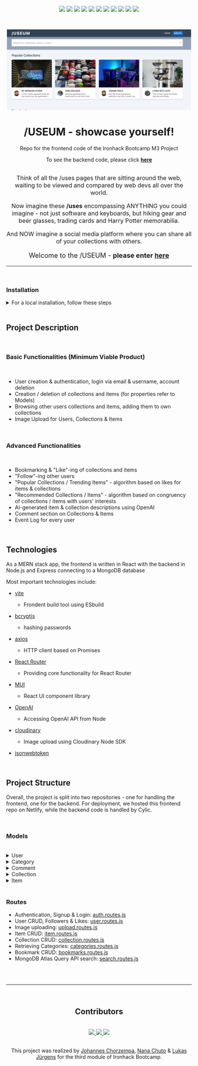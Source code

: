 <p align="center">
<img src="https://img.shields.io/netlify/aa095247-1b05-40a5-b49b-4dfb579e9d56" />
        <img src="https://img.shields.io/github/contributors/nncht/association_client" />
        <img src="https://badgen.net/github/commits/nncht/association_client/main" />
        <img src="https://img.shields.io/github/commit-activity/w/nncht/association_client" />
        <img src="https://img.shields.io/github/issues-pr-closed/nncht/association_client" />
        <img src="https://img.shields.io/npm/v/npm" />
        <img src="https://img.shields.io/github/languages/count/nncht/association_client" />
        <img src="https://img.shields.io/github/languages/top/nncht/association_client?color=yellow" />
        <img src="https://badges.aleen42.com/src/vitejs.svg" />
        <img src="https://badges.aleen42.com/src/react.svg" />
        <img src="https://badges.aleen42.com/src/react-router.svg" />

</p>
</br>

<p align="center">
<img src="public/images/default/useum_repoheader_standin.jpg" alt="a stand-in image for the useum app" width="500px"/>
</p>

<h1 align="center">/USEUM - showcase yourself!</h1>

<p align="center">Repo for the frontend code of the Ironhack Bootcamp M3 Project</p>
<p align="center">To see the backend code, please click <b><a href="https://github.com/nncht/association_server">here</a></b></p>

</br>

<div align="center" style="font-size: 16px">
  Think of all the /uses pages that are sitting around the web, waiting to be viewed and compared by web devs all over the world.

Now imagine these <b>/uses</b> encompassing ANYTHING you could imagine - not just software and keyboards, but hiking gear and beer glasses, trading cards and Harry Potter memorabilia.

And NOW imagine a social media platform where you can share all of your collections with others.

</div>

  <p align="center" style="font-size: 18px">Welcome to the /USEUM - <b>please enter <a href="https://useum.netlify.app/" target="_blank">here</a></b></p>

---

</br>

### Installation

<details>
  <summary>For a local installation, follow these steps</summary>

Always run

```bash
npm install
```

before

```bash
npm run dev
```

to make sure everything is there

</details>

</br>

## Project Description

</br>

### Basic Functionalities (Minimum Viable Product)

</br>

- User creation & authentication, login via email & username, account deletion
- Creation / deletion of collections and items (for properties refer to Models)
- Browsing other users collections and items, adding them to own collections
- Image Upload for Users, Collections & Items

</br>

### Advanced Functionalities

</br>

- Bookmarking & "Like"-ing of collections and items
- "Follow"-ing other users
- "Popular Collections / Trending Items" - algorithm based on likes for items & collections
- "Recommended Collections / Items" - algorithm based on congruency of collections / items with users' interests
- AI-generated item & collection descriptions using OpenAI
- Comment section on Collections & Items
- Event Log for every user

</br>

## Technologies

As a MERN stack app, the frontend is written in React with the backend in Node.js and Express connecting to a MongoDB database

Most important technologies include:

- [vite](https://www.npmjs.com/package/vite)
  - Frondent build tool using ESbuild
- [bcryptjs](https://www.npmjs.com/package/bcryptjs)
  - hashing passwords
- [axios](https://www.npmjs.com/package/axios)
  - HTTP client based on Promises
- [React Router](https://www.npmjs.com/package/react-router)
  - Providing core functionality for React Router
- [MUI](https://www.npmjs.com/package/@mui/material)
  - React UI component library
- [OpenAI](https://www.npmjs.com/package/openai)
  - Accessing OpenAI API from Node
- [cloudinary](https://www.npmjs.com/package/cloudinary)
  - Image upload using Cloudinary Node SDK
- [jsonwebtoken](https://www.npmjs.com/package/jsonwebtoken)

  </br>

## Project Structure

Overall, the project is split into two repositories - one for handling the frontend, one for the backend. For deployment, we hosted this frontend repo on Netlify, while the backend code is handled by Cylic.

</br>

### Models

</br>

<details>
  <summary>User </summary>

```javascript
const { Schema, model } = require("mongoose");
const Category = require("./Category.model");
const Collection = require("./Collection.model");
const Item = require("./Item.model");
const Comment = require("./Comment.model");

const userSchema = new Schema(
  {
    email: {
      type: String,
      required: [true, "Email is required."],
      unique: true,
      lowercase: true,
      trim: true,
    },
    password: {
      type: String,
      required: [true, "Password is required."],
    },
    username: {
      type: String,
      required: [true, "Username is required."],
      unique: true,
      trim: true,
    },

    userbio: {
      type: String,
      maxlength: 2000,
    },

    pronouns: {
      type: String,
    },

    imageUrl: {
      type: String,
      default: "/images/default/default-profile.png",
    },

    headerImageUrl: {
      type: String,
      default: "/images/default/default-header.svg",
    },

    collections: [
      {
        type: Schema.Types.ObjectId,
        ref: "Collection",
      },
    ],
    items: [
      {
        type: Schema.Types.ObjectId,
        ref: "Item",
      },
    ],
    bookmarks: [
      {
        type: Schema.Types.ObjectId,
        ref: "Item",
      },
      {
        type: Schema.Types.ObjectId,
        ref: "Collection",
      },
    ],
    likes: [
      {
        type: Schema.Types.ObjectId,
        ref: "Item",
      },
      {
        type: Schema.Types.ObjectId,
        ref: "Collection",
      },
    ],
    categories: [
      {
        type: Schema.Types.ObjectId,
        ref: "Category",
      },
    ],
    followers: [
      {
        type: Schema.Types.ObjectId,
        ref: "User",
      },
    ],
    following: [
      {
        type: Schema.Types.ObjectId,
        ref: "User",
      },
    ],
    comments: [
      {
        type: Schema.Types.ObjectId,
        ref: "Comment",
      },
    ],
  },
  {
    // this second object adds extra properties: `createdAt` and `updatedAt`
    timestamps: true,
  }
);

const User = model("User", userSchema);

module.exports = User;
```

</details>

<details>
  <summary>Category </summary>

```javascript
const mongoose = require("mongoose");

const categorySchema = new mongoose.Schema({
  category: {
    type: String,
  },
});

const Category = mongoose.model("Category", categorySchema);

module.exports = Category;
```

</details>

<details>
  <summary>Comment </summary>

```javascript
const { Schema, model } = require("mongoose");

const CommentSchema = new Schema(
  {
    title: {
      type: String,
      // required: [true, 'Title is required.'],
      unique: false,
    },
    body: {
      type: String,
    },
    user: {
      type: Schema.Types.ObjectId,
      ref: "User",
    },
    item: {
      type: Schema.Types.ObjectId,
      ref: "Item",
    },
  },
  {
    timestamps: true,
  }
);

const Comment = model("Comment", CommentSchema);

module.exports = Comment;
```

</details>

<details>
  <summary>Collection </summary>

```javascript
const { Schema, model } = require("mongoose");

const User = require("./User.model");
const Item = require("./Item.model");
const Comment = require("./Comment.model");
const Category = require("./Category.model");

const collectionSchema = new Schema(
  {
    name: {
      type: String,
      required: [true, "Name is required."],
      unique: true,
    },
    description: {
      type: String,
    },

    imageUrl: {
      type: String,
      default: "/images/default/default-collection.svg",
    },
    createdBy: {
      type: Schema.Types.ObjectId,
      ref: "User",
    },

    items: [
      {
        type: Schema.Types.ObjectId,
        ref: "Item",
      },
    ],
    comments: [
      {
        type: Schema.Types.ObjectId,
        ref: "Comment",
      },
    ],
    likes: [
      {
        type: Schema.Types.ObjectId,
        ref: "User",
      },
    ],
    categories: [
      {
        type: Schema.Types.ObjectId,
        ref: "Category",
      },
    ],
  },
  {
    // this second object adds extra properties: `createdAt` and `updatedAt`
    timestamps: true,
  }
);

const Collection = model("Collection", collectionSchema);

module.exports = Collection;
```

</details>

<details>
  <summary>Item </summary>

```javascript
const { Schema, model } = require("mongoose");

const Collection = require("./Collection.model");
const Comment = require("./Comment.model");
const User = require("./User.model");
const Category = require("./Category.model");

const itemSchema = new Schema(
  {
    name: {
      type: String,
      required: [true, "Name is required."],
      unique: true,
    },
    description: {
      type: String,
    },
    imageUrl: {
      type: String,
      default: "/images/default/default-item.svg",
    },
    categories: [
      {
        type: Schema.Types.ObjectId,
        ref: "Category",
      },
    ],
    collections: [
      {
        type: Schema.Types.ObjectId,
        ref: "Collection",
      },
    ],
    users: [
      {
        type: Schema.Types.ObjectId,
        ref: "User",
      },
    ],
    likes: [
      {
        type: Schema.Types.ObjectId,
        ref: "User",
      },
    ],
    comments: [
      {
        type: Schema.Types.ObjectId,
        ref: "Comment",
      },
    ],

    createdBy: {
      type: Schema.Types.ObjectId,
      ref: "User",
    },
  },
  {
    timestamps: true,
  }
);

const Item = model("Item", itemSchema);

module.exports = Item;
```

</details>

</br>

### Routes

- Authentication, Signup & Login: [auth.routes.js](https://github.com/nncht/association_server/blob/main/routes/auth.routes.js)
- User CRUD, Followers & Likes: [user.routes.js](https://github.com/nncht/association_server/blob/main/routes/user.routes.js)
- Image uploading: [upload.routes.js](https://github.com/nncht/association_server/blob/main/routes/upload.routes.js)
- Item CRUD: [item.routes.js](https://github.com/nncht/association_server/blob/main/routes/item.routes.js)
- Collection CRUD: [collection.routes.js](https://github.com/nncht/association_server/blob/main/routes/collection.routes.js)
- Retrieving Categories: [categories.routes.js](https://github.com/nncht/association_server/blob/main/routes/categories.routes.js)
- Bookmark CRUD: [bookmarks.routes.js](https://github.com/nncht/association_server/blob/main/routes/bookmarks.routes.js)
- MongoDB Atlas Query API search: [search.routes.js](https://github.com/nncht/association_server/blob/main/routes/search.routes.js)

</br>

</br>

---

</br>

<h2 align="center"> Contributors </h2>

</br>

<div align="center">
  <a href="https://github.com/jmchor/activity_logger/graphs/contributors" >
    <img src="https://avatars.githubusercontent.com/u/110151013?v=4" width="100"/>
    <img src="https://avatars.githubusercontent.com/u/105007117?v=4" width="100"/>
    <img src="https://avatars.githubusercontent.com/u/108548830?v=4" width="100"/>
  </a>
</div>

</br>

<p align="center">This project was realized by <a href="https://github.com/jmchor">Johannes Chorzempa</a>, <a href="https://github.com/nncht" target="_blank">Nana Chuto</a> & <a href="https://github.com/lukasmerlin" target="_blank">Lukas Jürgens</a> for the third module of Ironhack Bootcamp.</p>
